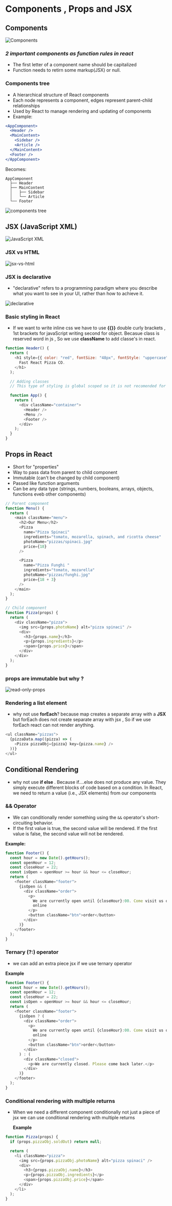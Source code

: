 # Components , Props and JSX

## Components

![Components](<about components.png>)

### _2 important components as function rules in react_

- The first letter of a component name should be capitalized
- Function needs to retirn some markup(JSX) or null.

### Components tree

- A hierarchical structure of React components
- Each node represents a component, edges represent parent-child relationships
- Used by React to manage rendering and updating of components
- Example:

```jsx
<AppComponent>
  <Header />
  <MainContent>
    <Sidebar />
    <Article />
  </MainContent>
  <Footer />
</AppComponent>
```

Becomes:

```
AppComponent
  ├── Header
  ├── MainContent
  │   ├── Sidebar
  │   └── Article
  └── Footer
```

![components tree](<components tree.png>)

## JSX (JavaScript XML)

![JavaScript XML](JSX.png)

### JSX vs HTML

![jsx-vs-html](jsx-vs-html.png)

### JSX is declarative

- "declarative" refers to a programming paradigm where you describe what you want to see in your UI, rather than how to achieve it.

![declarative](JSX-declarative.png)

### Basic styling in React

- If we want to write inline css we have to use **{{}}** double curly brackets , 1st brackets for javaScript writing second for object. Becasue class is reserved word in js , So we use **className** to add classe's in react.

```js
function Header() {
  return (
    <h1 style={{ color: "red", fontSize: "48px", fontStyle: "uppercase" }}>
      Fast React Pizza CO.
    </h1>
  );

  // Adding classes
  // This type of styling is global scoped so it is not recomended for big apps

  function App() {
    return (
      <div className="container">
        <Header />
        <Menu />
        <Footer />
      </div>
    );
  }
}
```

## Props in React

- Short for "properties"
- Way to pass data from parent to child component
- Immutable (can't be changed by child component)
- Passed like function arguments
- Can be any data type (strings, numbers, booleans, arrays, objects, functions eveb other components)

```js
// Parent component
function Menu() {
  return (
    <main className="menu">
      <h2>Our Menu</h2>
      <Pizza
        name="Pizza Spinaci"
        ingredients="tomato, mozarella, spinach, and ricotta cheese"
        photoName="pizzas/spinaci.jpg"
        price={18}
      />

      <Pizza
        name="Pizza Funghi "
        ingredients="tomato, mozarella"
        photoName="pizzas/funghi.jpg"
        price={18 + 3}
      />
    </main>
  );
}

// Child component
function Pizza(props) {
  return (
    <div className="pizza">
      <img src={props.photoName} alt="pizza spinaci" />
      <div>
        <h3>{props.name}</h3>
        <p>{props.ingredients}</p>
        <span>{props.price}</span>
      </div>
    </div>
  );
}
```

### props are immutable but why ?

![read-only-props](immutable-props.png)

### Rendering a list element

- why not use **forEach**? because map creates a separate array with a **JSX** but forEach does not create separate array with jsx , So if we use forEach react can not render anything.

```js
<ul className="pizzas">
  {pizzaData.map((pizza) => (
    <Pizza pizzaObj={pizza} key={pizza.name} />
  ))}
</ul>
```

## Conditional Rendering

- why not use **if else** . Because if....else does not produce any value. They simply execute different blocks of code based on a condition. In React, we need to return a value (i.e., JSX elements) from our components

### **&&** Operator

- We can conditionally render something using the `&&` operator's short-circuiting behavior.
- If the first value is true, the second value will be rendered. If the first value is false, the second value will not be rendered.

**Example:**

```js
function Footer() {
  const hour = new Date().getHours();
  const openHour = 12;
  const closeHour = 22;
  const isOpen = openHour >= hour && hour <= closeHour;
  return (
    <footer className="footer">
      {isOpen && (
        <div className="order">
          <p>
            We are currently open until {closeHour}:00. Come visit us or order
            online
          </p>
          <button className="btn">order</button>
        </div>
      )}
    </footer>
  );
}
```

### Ternary **(?:)** operator

- we can add an extra piece jsx if we use ternary operator

**Example**

```js
function Footer() {
  const hour = new Date().getHours();
  const openHour = 12;
  const closeHour = 22;
  const isOpen = openHour >= hour && hour <= closeHour;
  return (
    <footer className="footer">
      {isOpen ? (
        <div className="order">
          <p>
            We are currently open until {closeHour}:00. Come visit us or order
            online
          </p>
          <button className="btn">order</button>
        </div>
      ) : (
        <div className="closed">
          <p>We are currently closed. Please come back later.</p>
        </div>
      )}
    </footer>
  );
}
```

### Conditional rendering with multiple returns

- When we need a different component conditionally not just a piece of jsx we can use conditional rendering with multiple returns

  **Example**

```js
function Pizza(props) {
  if (props.pizzaObj.soldOut) return null;

  return (
    <li className="pizza">
      <img src={props.pizzaObj.photoName} alt="pizza spinaci" />
      <div>
        <h3>{props.pizzaObj.name}</h3>
        <p>{props.pizzaObj.ingredients}</p>
        <span>{props.pizzaObj.price}</span>
      </div>
    </li>
  );
}
```
